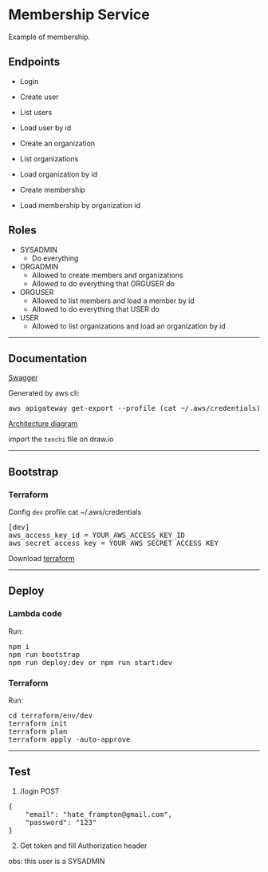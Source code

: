 <h1>Membership Service</h1>
Example of membership.

<b><h2>Endpoints</h2></b>
- Login

- Create user
- List users
- Load user by id

- Create an organization
- List organizations
- Load organization by id

- Create membership
- Load membership by organization id


<b><h2>Roles</h2></b>
- SYSADMIN
  - Do everything
- ORGADMIN
  - Allowed to create members and organizations
  - Allowed to do everything that ORGUSER do
- ORGUSER
  - Allowed to list members and load a member by id
  - Allowed to do everything that USER do
- USER
  - Allowed to list organizations and load an organization by id

---

<b><h2>Documentation</h2></b>

[Swagger](swagger.json)

Generated by aws cli:
<pre>aws apigateway get-export --profile (cat ~/.aws/credentials) --region YOUR_REGION --rest-api-id API_GATEWAY_ID --stage-name YOUR_STAGE --export-type swagger swagger.json</pre>

[Architecture diagram](draw.io)

import the `tenchi` file on draw.io

---

<b><h2>Bootstrap</h2></b>

<b><h3>Terraform</h3></b>

Config `dev` profile cat ~/.aws/credentials
<pre>
[dev]
aws_access_key_id = YOUR_AWS_ACCESS_KEY_ID
aws_secret_access_key = YOUR_AWS_SECRET_ACCESS_KEY
</pre>

Download [terraform](https://www.terraform.io/downloads.html)

---

<b><h2>Deploy</h2></b>


<b><h3>Lambda code</h3></b>
Run:
<pre>
npm i
npm run bootstrap
npm run deploy:dev or npm run start:dev
</pre>

<b><h3>Terraform</h3></b>
Run: 
<pre>
cd terraform/env/dev
terraform init
terraform plan
terraform apply -auto-approve
</pre>

---

<b><h2>Test</h2></b>

1) /login POST

<pre>
{
    "email": "hate_frampton@gmail.com",
    "password": "123"
}
</pre>


2) Get token and fill Authorization header

obs: this user is a SYSADMIN
